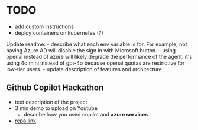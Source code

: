 # TODO

- add custom instructions
- deploy containers on kubernetes (?)

Update readme:
    - describe what each env variable is for. For example, not having Azure AD will disable the sign in with Microsoft button.
    - using openai instead of azure will likely degrade the performance of the agent. it's using 4o mini instead of gpt-4o because openai quotas are restrictive for low-tier users.
    - update description of features and architecture


## Github Copilot Hackathon
- text description of the project
- 3 min demo to upload on Youtube
    - describe how you used copilot and **azure services**
- [repo link](https://github.com/vincenzofanizza/NexusAI.git)
